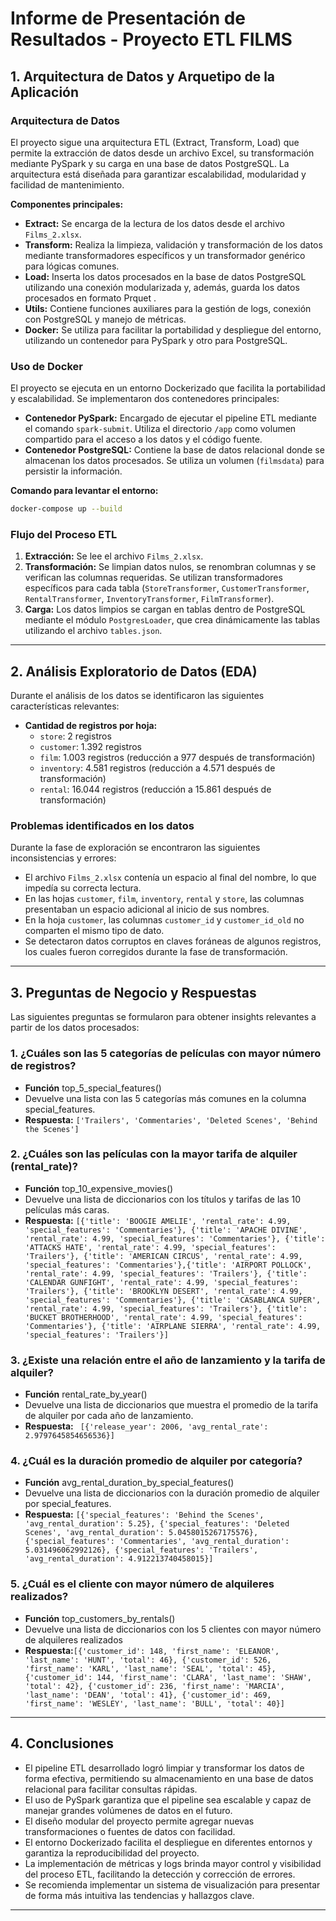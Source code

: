 # Informe de Presentación de Resultados - Proyecto ETL FILMS

## 1. Arquitectura de Datos y Arquetipo de la Aplicación

### Arquitectura de Datos

El proyecto sigue una arquitectura ETL (Extract, Transform, Load) que permite la extracción de datos desde un archivo Excel, su transformación mediante PySpark y su carga en una base de datos PostgreSQL. La arquitectura está diseñada para garantizar escalabilidad, modularidad y facilidad de mantenimiento.

**Componentes principales:**

- **Extract:** Se encarga de la lectura de los datos desde el archivo `Films_2.xlsx`.
- **Transform:** Realiza la limpieza, validación y transformación de los datos mediante transformadores específicos y un transformador genérico para lógicas comunes.
- **Load:** Inserta los datos procesados en la base de datos PostgreSQL utilizando una conexión modularizada y, además, guarda los datos procesados en formato Prquet .
- **Utils:** Contiene funciones auxiliares para la gestión de logs, conexión con PostgreSQL y manejo de métricas.
- **Docker:** Se utiliza para facilitar la portabilidad y despliegue del entorno, utilizando un contenedor para PySpark y otro para PostgreSQL.

### Uso de Docker

El proyecto se ejecuta en un entorno Dockerizado que facilita la portabilidad y escalabilidad. Se implementaron dos contenedores principales:

- **Contenedor PySpark:** Encargado de ejecutar el pipeline ETL mediante el comando `spark-submit`. Utiliza el directorio `/app` como volumen compartido para el acceso a los datos y el código fuente.
- **Contenedor PostgreSQL:** Contiene la base de datos relacional donde se almacenan los datos procesados. Se utiliza un volumen (`filmsdata`) para persistir la información.

**Comando para levantar el entorno:**

```bash
docker-compose up --build
```

### Flujo del Proceso ETL

1. **Extracción:** Se lee el archivo `Films_2.xlsx`.
2. **Transformación:** Se limpian datos nulos, se renombran columnas y se verifican las columnas requeridas. Se utilizan transformadores específicos para cada tabla (`StoreTransformer`, `CustomerTransformer`, `RentalTransformer`, `InventoryTransformer`, `FilmTransformer`).
3. **Carga:** Los datos limpios se cargan en tablas dentro de PostgreSQL mediante el módulo `PostgresLoader`, que crea dinámicamente las tablas utilizando el archivo `tables.json`.

---

## 2. Análisis Exploratorio de Datos (EDA)

Durante el análisis de los datos se identificaron las siguientes características relevantes:

- **Cantidad de registros por hoja:**
  - `store`: 2 registros
  - `customer`: 1.392 registros
  - `film`: 1.003 registros (reducción a 977 después de transformación)
  - `inventory`: 4.581 registros (reducción a 4.571 después de transformación)
  - `rental`: 16.044 registros (reducción a 15.861 después de transformación)

### Problemas identificados en los datos

Durante la fase de exploración se encontraron las siguientes inconsistencias y errores:

- El archivo `Films_2.xlsx` contenía un espacio al final del nombre, lo que impedía su correcta lectura.
- En las hojas `customer`, `film`, `inventory`, `rental` y `store`, las columnas presentaban un espacio adicional al inicio de sus nombres.
- En la hoja `customer`, las columnas `customer_id` y `customer_id_old` no comparten el mismo tipo de dato.
- Se detectaron datos corruptos en claves foráneas de algunos registros, los cuales fueron corregidos durante la fase de transformación.

---

## 3. Preguntas de Negocio y Respuestas

Las siguientes preguntas se formularon para obtener insights relevantes a partir de los datos procesados:

### 1. ¿Cuáles son las 5 categorías de películas con mayor número de registros?
  - **Función** top_5_special_features()
  - Devuelve una lista con las 5 categorías más comunes en la columna special_features.
  - **Respuesta:**  `['Trailers', 'Commentaries', 'Deleted Scenes', 'Behind the Scenes']`

### 2. ¿Cuáles son las películas con la mayor tarifa de alquiler (rental_rate)?
  - **Función** top_10_expensive_movies()
  - Devuelve una lista de diccionarios con los títulos y tarifas de las 10 películas más caras.
  - **Respuesta:**  `[{'title': 'BOOGIE AMELIE', 'rental_rate': 4.99, 'special_features': 'Commentaries'}, {'title': 'APACHE DIVINE', 'rental_rate': 4.99, 'special_features': 'Commentaries'}, {'title': 'ATTACKS HATE', 'rental_rate': 4.99, 'special_features': 'Trailers'}, {'title': 'AMERICAN CIRCUS', 'rental_rate': 4.99, 'special_features': 'Commentaries'},{'title': 'AIRPORT POLLOCK', 'rental_rate': 4.99, 'special_features': 'Trailers'}, {'title': 'CALENDAR GUNFIGHT', 'rental_rate': 4.99, 'special_features': 'Trailers'}, {'title': 'BROOKLYN DESERT', 'rental_rate': 4.99, 'special_features': 'Commentaries'}, {'title': 'CASABLANCA SUPER', 'rental_rate': 4.99, 'special_features': 'Trailers'}, {'title': 'BUCKET BROTHERHOOD', 'rental_rate': 4.99, 'special_features': 'Commentaries'}, {'title': 'AIRPLANE SIERRA', 'rental_rate': 4.99, 'special_features': 'Trailers'}]`

### 3. ¿Existe una relación entre el año de lanzamiento y la tarifa de alquiler?
  - **Función** rental_rate_by_year()
  - Devuelve una lista de diccionarios que muestra el promedio de la tarifa de alquiler por cada año de lanzamiento.
  - **Respuesta:** ` [{'release_year': 2006, 'avg_rental_rate': 2.9797645854656536}]`

###  4. ¿Cuál es la duración promedio de alquiler por categoría?
  - **Función** avg_rental_duration_by_special_features()
  - Devuelve una lista de diccionarios con la duración promedio de alquiler por special_features.
  - **Respuesta:** `[{'special_features': 'Behind the Scenes', 'avg_rental_duration': 5.25}, {'special_features': 'Deleted Scenes', 'avg_rental_duration': 5.0458015267175576}, {'special_features': 'Commentaries', 'avg_rental_duration': 5.031496062992126}, {'special_features': 'Trailers', 'avg_rental_duration': 4.912213740458015}]`

### 5. ¿Cuál es el cliente con mayor número de alquileres realizados?
  - **Función** top_customers_by_rentals()
  - Devuelve una lista de diccionarios  con los 5 clientes con mayor número de alquileres realizados
  - **Respuesta:**`[{'customer_id': 148, 'first_name': 'ELEANOR', 'last_name': 'HUNT', 'total': 46}, {'customer_id': 526, 'first_name': 'KARL', 'last_name': 'SEAL', 'total': 45}, {'customer_id': 144, 'first_name': 'CLARA', 'last_name': 'SHAW', 'total': 42}, {'customer_id': 236, 'first_name': 'MARCIA', 'last_name': 'DEAN', 'total': 41}, {'customer_id': 469, 'first_name': 'WESLEY', 'last_name': 'BULL', 'total': 40}]`

---

## 4. Conclusiones

- El pipeline ETL desarrollado logró limpiar y transformar los datos de forma efectiva, permitiendo su almacenamiento en una base de datos relacional para facilitar consultas rápidas.
- El uso de PySpark garantiza que el pipeline sea escalable y capaz de manejar grandes volúmenes de datos en el futuro.
- El diseño modular del proyecto permite agregar nuevas transformaciones o fuentes de datos con facilidad.
- El entorno Dockerizado facilita el despliegue en diferentes entornos y garantiza la reproducibilidad del proyecto.
- La implementación de métricas y logs brinda mayor control y visibilidad del proceso ETL, facilitando la detección y corrección de errores.
- Se recomienda implementar un sistema de visualización para presentar de forma más intuitiva las tendencias y hallazgos clave.

---

